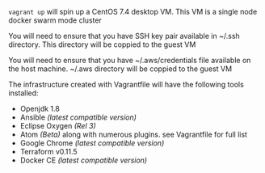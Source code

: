 `vagrant up` will spin up a CentOS 7.4 desktop VM. This VM is a single node docker swarm mode cluster

You will need to ensure that you have SSH key pair available in ~/.ssh directory. This directory will be coppied to the guest VM

You will need to ensure that you have ~/.aws/credentials file available on the host machine. ~/.aws directory will be coppied to the guest VM

The infrastructure created with Vagrantfile will have the following tools installed:
  - Openjdk 1.8
  - Ansible _(latest compatible version)_
  - Eclipse Oxygen _(Rel 3)_
  - Atom _(Beta)_ along with numerous plugins. see Vagrantfile for full list
  - Google Chrome _(latest compatible version)_
  - Terraform v0.11.5
  - Docker CE _(latest compatible version)_
